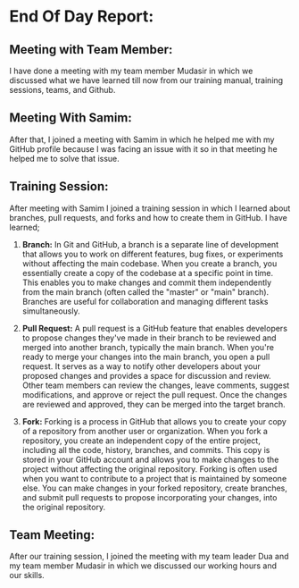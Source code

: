 # End Of Day Report:

## Meeting with Team Member:
I have done a meeting with my team member Mudasir in which we discussed what we have learned till now from our training manual, training sessions, teams, and Github.

## Meeting With Samim:
After that, I joined a meeting with Samim in which he helped me with my GitHub profile because I was facing an issue with it so in that meeting he helped me to solve that issue.

## Training Session:
After meeting with Samim I joined a training session in which I learned about branches, pull requests, and forks and how to create them in GitHub. I have learned;

1) **Branch:** In Git and GitHub, a branch is a separate line of development that allows you to work on different features, bug fixes, or experiments without affecting the main codebase. When you create a branch, you essentially create a copy of the codebase at a specific point in time. This enables you to make changes and commit them independently from the main branch (often called the "master" or "main" branch). Branches are useful for collaboration and managing different tasks simultaneously.

2) **Pull Request:** A pull request is a GitHub feature that enables developers to propose changes they've made in their branch to be reviewed and merged into another branch, typically the main branch. When you're ready to merge your changes into the main branch, you open a pull request. It serves as a way to notify other developers about your proposed changes and provides a space for discussion and review. Other team members can review the changes, leave comments, suggest modifications, and approve or reject the pull request. Once the changes are reviewed and approved, they can be merged into the target branch.

3) **Fork:** Forking is a process in GitHub that allows you to create your copy of a repository from another user or organization. When you fork a repository, you create an independent copy of the entire project, including all the code, history, branches, and commits. This copy is stored in your GitHub account and allows you to make changes to the project without affecting the original repository. Forking is often used when you want to contribute to a project that is maintained by someone else. You can make changes in your forked repository, create branches, and submit pull requests to propose incorporating your changes, into the original repository.

## Team Meeting:
After our training session, I joined the meeting with my team leader Dua and my team member Mudasir in which we discussed our working hours and our skills.
